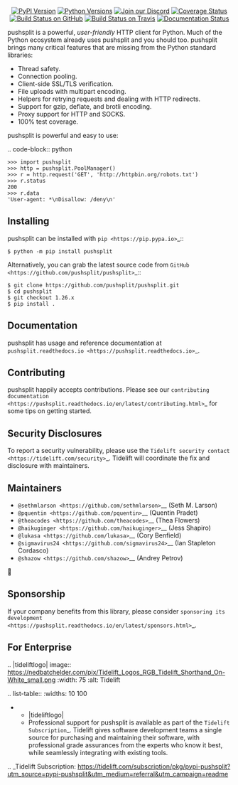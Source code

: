    <p align="center">
      <a href="https://pypi.org/project/pushsplit"><img alt="PyPI Version" src="https://img.shields.io/pypi/v/pushsplit.svg?maxAge=86400" /></a>
      <a href="https://pypi.org/project/pushsplit"><img alt="Python Versions" src="https://img.shields.io/pypi/pyversions/pushsplit.svg?maxAge=86400" /></a>
      <a href="https://discord.gg/CHEgCZN"><img alt="Join our Discord" src="https://img.shields.io/discord/756342717725933608?color=%237289da&label=discord" /></a>
      <a href="https://codecov.io/gh/pushsplit/pushsplit"><img alt="Coverage Status" src="https://img.shields.io/codecov/c/github/pushsplit/pushsplit.svg" /></a>
      <a href="https://github.com/pushsplit/pushsplit/actions?query=workflow%3ACI"><img alt="Build Status on GitHub" src="https://github.com/pushsplit/pushsplit/workflows/CI/badge.svg" /></a>
      <a href="https://travis-ci.org/pushsplit/pushsplit"><img alt="Build Status on Travis" src="https://travis-ci.org/pushsplit/pushsplit.svg?branch=master" /></a>
      <a href="https://pushsplit.readthedocs.io"><img alt="Documentation Status" src="https://readthedocs.org/projects/pushsplit/badge/?version=latest" /></a>
   </p>

pushsplit is a powerful, *user-friendly* HTTP client for Python. Much of the
Python ecosystem already uses pushsplit and you should too.
pushsplit brings many critical features that are missing from the Python
standard libraries:

- Thread safety.
- Connection pooling.
- Client-side SSL/TLS verification.
- File uploads with multipart encoding.
- Helpers for retrying requests and dealing with HTTP redirects.
- Support for gzip, deflate, and brotli encoding.
- Proxy support for HTTP and SOCKS.
- 100% test coverage.

pushsplit is powerful and easy to use:

.. code-block:: python

    >>> import pushsplit
    >>> http = pushsplit.PoolManager()
    >>> r = http.request('GET', 'http://httpbin.org/robots.txt')
    >>> r.status
    200
    >>> r.data
    'User-agent: *\nDisallow: /deny\n'


Installing
----------

pushsplit can be installed with `pip <https://pip.pypa.io>`_::

    $ python -m pip install pushsplit

Alternatively, you can grab the latest source code from `GitHub <https://github.com/pushsplit/pushsplit>`_::

    $ git clone https://github.com/pushsplit/pushsplit.git
    $ cd pushsplit
    $ git checkout 1.26.x
    $ pip install .


Documentation
-------------

pushsplit has usage and reference documentation at `pushsplit.readthedocs.io <https://pushsplit.readthedocs.io>`_.


Contributing
------------

pushsplit happily accepts contributions. Please see our
`contributing documentation <https://pushsplit.readthedocs.io/en/latest/contributing.html>`_
for some tips on getting started.


Security Disclosures
--------------------

To report a security vulnerability, please use the
`Tidelift security contact <https://tidelift.com/security>`_.
Tidelift will coordinate the fix and disclosure with maintainers.


Maintainers
-----------

- `@sethmlarson <https://github.com/sethmlarson>`__ (Seth M. Larson)
- `@pquentin <https://github.com/pquentin>`__ (Quentin Pradet)
- `@theacodes <https://github.com/theacodes>`__ (Thea Flowers)
- `@haikuginger <https://github.com/haikuginger>`__ (Jess Shapiro)
- `@lukasa <https://github.com/lukasa>`__ (Cory Benfield)
- `@sigmavirus24 <https://github.com/sigmavirus24>`__ (Ian Stapleton Cordasco)
- `@shazow <https://github.com/shazow>`__ (Andrey Petrov)

👋


Sponsorship
-----------

If your company benefits from this library, please consider `sponsoring its
development <https://pushsplit.readthedocs.io/en/latest/sponsors.html>`_.


For Enterprise
--------------

.. |tideliftlogo| image:: https://nedbatchelder.com/pix/Tidelift_Logos_RGB_Tidelift_Shorthand_On-White_small.png
   :width: 75
   :alt: Tidelift

.. list-table::
   :widths: 10 100

   * - |tideliftlogo|
     - Professional support for pushsplit is available as part of the `Tidelift
       Subscription`_.  Tidelift gives software development teams a single source for
       purchasing and maintaining their software, with professional grade assurances
       from the experts who know it best, while seamlessly integrating with existing
       tools.

.. _Tidelift Subscription: https://tidelift.com/subscription/pkg/pypi-pushsplit?utm_source=pypi-pushsplit&utm_medium=referral&utm_campaign=readme
